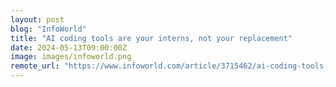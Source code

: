 ```yaml
---
layout: post
blog: "InfoWorld"
title: "AI coding tools are your interns, not your replacement"
date: 2024-05-13T09:00:00Z
image: images/infoworld.png
remote_url: "https://www.infoworld.com/article/3715462/ai-coding-tools-are-your-interns-not-your-replacement.html#tk.rss_applicationdevelopment"
---
```

